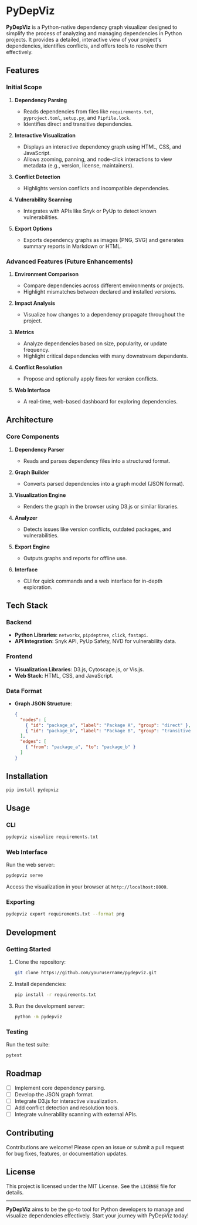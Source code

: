 # PyDepViz

**PyDepViz** is a Python-native dependency graph visualizer designed to simplify the process of analyzing and managing dependencies in Python projects. It provides a detailed, interactive view of your project's dependencies, identifies conflicts, and offers tools to resolve them effectively.

## Features

### Initial Scope
1. **Dependency Parsing**
   - Reads dependencies from files like `requirements.txt`, `pyproject.toml`, `setup.py`, and `Pipfile.lock`.
   - Identifies direct and transitive dependencies.

2. **Interactive Visualization**
   - Displays an interactive dependency graph using HTML, CSS, and JavaScript.
   - Allows zooming, panning, and node-click interactions to view metadata (e.g., version, license, maintainers).

3. **Conflict Detection**
   - Highlights version conflicts and incompatible dependencies.

4. **Vulnerability Scanning**
   - Integrates with APIs like Snyk or PyUp to detect known vulnerabilities.

5. **Export Options**
   - Exports dependency graphs as images (PNG, SVG) and generates summary reports in Markdown or HTML.

### Advanced Features (Future Enhancements)
1. **Environment Comparison**
   - Compare dependencies across different environments or projects.
   - Highlight mismatches between declared and installed versions.

2. **Impact Analysis**
   - Visualize how changes to a dependency propagate throughout the project.

3. **Metrics**
   - Analyze dependencies based on size, popularity, or update frequency.
   - Highlight critical dependencies with many downstream dependents.

4. **Conflict Resolution**
   - Propose and optionally apply fixes for version conflicts.

5. **Web Interface**
   - A real-time, web-based dashboard for exploring dependencies.

## Architecture

### Core Components
1. **Dependency Parser**
   - Reads and parses dependency files into a structured format.

2. **Graph Builder**
   - Converts parsed dependencies into a graph model (JSON format).

3. **Visualization Engine**
   - Renders the graph in the browser using D3.js or similar libraries.

4. **Analyzer**
   - Detects issues like version conflicts, outdated packages, and vulnerabilities.

5. **Export Engine**
   - Outputs graphs and reports for offline use.

6. **Interface**
   - CLI for quick commands and a web interface for in-depth exploration.

## Tech Stack

### Backend
- **Python Libraries**: `networkx`, `pipdeptree`, `click`, `fastapi`.
- **API Integration**: Snyk API, PyUp Safety, NVD for vulnerability data.

### Frontend
- **Visualization Libraries**: D3.js, Cytoscape.js, or Vis.js.
- **Web Stack**: HTML, CSS, and JavaScript.

### Data Format
- **Graph JSON Structure**:
  ```json
  {
    "nodes": [
      { "id": "package_a", "label": "Package A", "group": "direct" },
      { "id": "package_b", "label": "Package B", "group": "transitive" }
    ],
    "edges": [
      { "from": "package_a", "to": "package_b" }
    ]
  }
  ```

## Installation
```bash
pip install pydepviz
```

## Usage
### CLI
```bash
pydepviz visualize requirements.txt
```

### Web Interface
Run the web server:
```bash
pydepviz serve
```
Access the visualization in your browser at `http://localhost:8000`.

### Exporting
```bash
pydepviz export requirements.txt --format png
```

## Development
### Getting Started
1. Clone the repository:
   ```bash
   git clone https://github.com/yourusername/pydepviz.git
   ```
2. Install dependencies:
   ```bash
   pip install -r requirements.txt
   ```
3. Run the development server:
   ```bash
   python -m pydepviz
   ```

### Testing
Run the test suite:
```bash
pytest
```

## Roadmap
- [ ] Implement core dependency parsing.
- [ ] Develop the JSON graph format.
- [ ] Integrate D3.js for interactive visualization.
- [ ] Add conflict detection and resolution tools.
- [ ] Integrate vulnerability scanning with external APIs.

## Contributing
Contributions are welcome! Please open an issue or submit a pull request for bug fixes, features, or documentation updates.

## License
This project is licensed under the MIT License. See the `LICENSE` file for details.

---

**PyDepViz** aims to be the go-to tool for Python developers to manage and visualize dependencies effectively. Start your journey with PyDepViz today!
